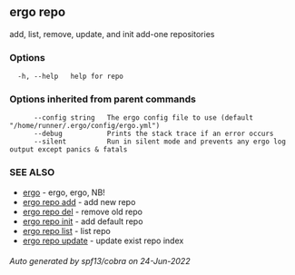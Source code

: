 ## ergo repo

add, list, remove, update, and init add-one repositories

### Options

```
  -h, --help   help for repo
```

### Options inherited from parent commands

```
      --config string   The ergo config file to use (default "/home/runner/.ergo/config/ergo.yml")
      --debug           Prints the stack trace if an error occurs
      --silent          Run in silent mode and prevents any ergo log output except panics & fatals
```

### SEE ALSO

* [ergo](ergo.md)	 - ergo, ergo, NB!
* [ergo repo add](ergo_repo_add.md)	 - add new repo
* [ergo repo del](ergo_repo_del.md)	 - remove old repo
* [ergo repo init](ergo_repo_init.md)	 - add default repo
* [ergo repo list](ergo_repo_list.md)	 - list repo
* [ergo repo update](ergo_repo_update.md)	 - update exist repo index

###### Auto generated by spf13/cobra on 24-Jun-2022

